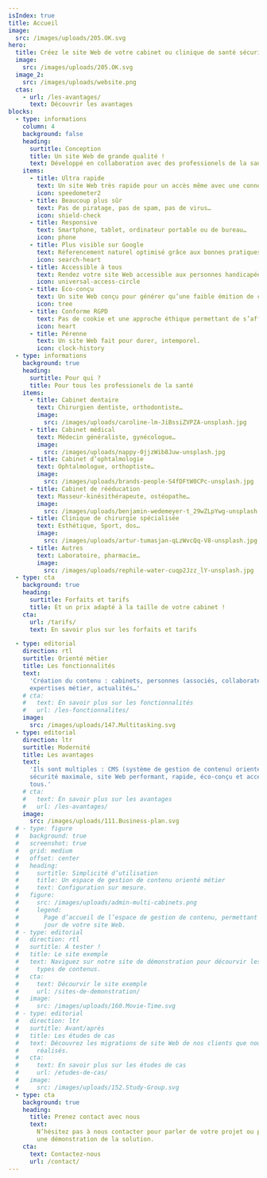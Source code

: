 ```yaml
---
isIndex: true
title: Accueil
image:
  src: /images/uploads/205.OK.svg
hero:
  title: Créez le site Web de votre cabinet ou clinique de santé sécurisé et ultra rapide.
  image:
    src: /images/uploads/205.OK.svg
  image_2:
    src: /images/uploads/website.png
  ctas:
    - url: /les-avantages/
      text: Découvrir les avantages
blocks:
  - type: informations
    column: 4
    background: false
    heading:
      surtitle: Conception
      title: Un site Web de grande qualité !
      text: Développé en collaboration avec des professionels de la santé.
    items:
      - title: Ultra rapide
        text: Un site Web très rapide pour un accès même avec une connexion faible.
        icon: speedometer2
      - title: Beaucoup plus sûr
        text: Pas de piratage, pas de spam, pas de virus…
        icon: shield-check
      - title: Responsive
        text: Smartphone, tablet, ordinateur portable ou de bureau…
        icon: phone
      - title: Plus visible sur Google
        text: Réferencement naturel optimisé grâce aux bonnes pratiques.
        icon: search-heart
      - title: Accessible à tous
        text: Rendez votre site Web accessible aux personnes handicapées.
        icon: universal-access-circle
      - title: Eco-conçu
        text: Un site Web conçu pour générer qu’une faible émition de carbone.
        icon: tree
      - title: Conforme RGPD
        text: Pas de cookie et une approche éthique permettant de s’affranchir des outils Google.
        icon: heart
      - title: Pérenne
        text: Un site Web fait pour durer, intemporel.
        icon: clock-history
  - type: informations
    background: true
    heading:
      surtitle: Pour qui ?
      title: Pour tous les professionels de la santé
    items:
      - title: Cabinet dentaire
        text: Chirurgien dentiste, orthodontiste…
        image:
          src: /images/uploads/caroline-lm-JiBssiZVPZA-unsplash.jpg
      - title: Cabinet médical
        text: Médecin généraliste, gynécologue…
        image:
          src: /images/uploads/nappy-0jjzWib8Juw-unsplash.jpg
      - title: Cabinet d’ophtalmologie
        text: Ophtalmologue, orthoptiste…
        image:
          src: /images/uploads/brands-people-S4fDFtW0CPc-unsplash.jpg
      - title: Cabinet de rééducation
        text: Masseur-kinésithérapeute, ostéopathe…
        image:
          src: /images/uploads/benjamin-wedemeyer-t_29wZLpYwg-unsplash.jpg
      - title: Clinique de chirurgie spécialisée
        text: Esthétique, Sport, dos…
        image:
          src: /images/uploads/artur-tumasjan-qLzWvcQq-V8-unsplash.jpg
      - title: Autres
        text: Laboratoire, pharmacie…
        image:
          src: /images/uploads/rephile-water-cuqp2Jzz_lY-unsplash.jpg
  - type: cta
    background: true
    heading:
      surtitle: Forfaits et tarifs
      title: Et un prix adapté à la taille de votre cabinet !
    cta:
      url: /tarifs/
      text: En savoir plus sur les forfaits et tarifs

  - type: editorial
    direction: rtl
    surtitle: Orienté métier
    title: Les fonctionnalités
    text:
      'Création du contenu : cabinets, personnes (associés, collaborateurs…),
      expertises métier, actualités…'
    # cta:
    #   text: En savoir plus sur les fonctionnalités
    #   url: /les-fonctionnalites/
    image:
      src: /images/uploads/147.Multitasking.svg
  - type: editorial
    direction: ltr
    surtitle: Modernité
    title: Les avantages
    text:
      'Ils sont multiples : CMS (système de gestion de contenu) orienté métier,
      sécurité maximale, site Web performant, rapide, éco-conçu et accessible à
      tous.'
    # cta:
    #   text: En savoir plus sur les avantages
    #   url: /les-avantages/
    image:
      src: /images/uploads/111.Business-plan.svg
  # - type: figure
  #   background: true
  #   screenshot: true
  #   grid: medium
  #   offset: center
  #   heading:
  #     surtitle: Simplicité d’utilisation
  #     title: Un espace de gestion de contenu orienté métier
  #     text: Configuration sur mesure.
  #   figure:
  #     src: /images/uploads/admin-multi-cabinets.png
  #     legend:
  #       Page d’accueil de l’espace de gestion de contenu, permettant la mise à
  #       jour de votre site Web.
  # - type: editorial
  #   direction: rtl
  #   surtitle: À tester !
  #   title: Le site exemple
  #   text: Naviguez sur notre site de démonstration pour décourvir les différents
  #     types de contenus.
  #   cta:
  #     text: Décourvir le site exemple
  #     url: /sites-de-demonstration/
  #   image:
  #     src: /images/uploads/160.Movie-Time.svg
  # - type: editorial
  #   direction: ltr
  #   surtitle: Avant/après
  #   title: Les études de cas
  #   text: Découvrez les migrations de site Web de nos clients que nous avons
  #     réalisés.
  #   cta:
  #     text: En savoir plus sur les études de cas
  #     url: /etudes-de-cas/
  #   image:
  #     src: /images/uploads/152.Study-Group.svg
  - type: cta
    background: true
    heading:
      title: Prenez contact avec nous
      text:
        N’hésitez pas à nous contacter pour parler de votre projet ou planifier
        une démonstration de la solution.
    cta:
      text: Contactez-nous
      url: /contact/
---
```

